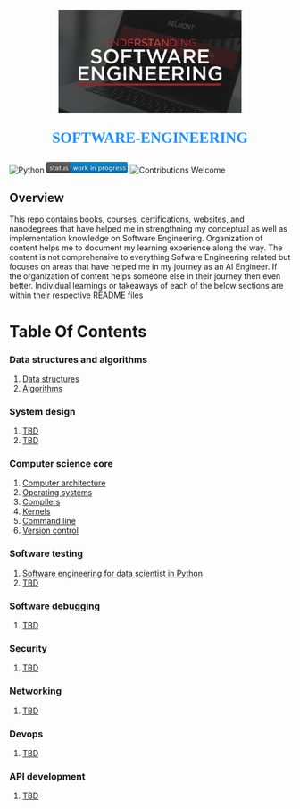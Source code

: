 <p align="center"><img width=65% src="images/softawre-engineering.jpg"></p>

<p align="center" style="color:DodgerBlue; font-family:cambria; font-variant: normal; font-size:20pt; font-weight:bold; font-weight: 900">SOFTWARE-ENGINEERING 
</p>

![Python](https://camo.githubusercontent.com/de59e8e9b410aa0b9479b114040c06468ef33cfc/68747470733a2f2f696d672e736869656c64732e696f2f62616467652f707974686f6e2d76332e362b2d626c75652e737667) ![Status](images/status-work-in-progress.png) ![Contributions Welcome](https://camo.githubusercontent.com/72f84692f9f89555c176bb9e0eca9cf08d97fec9/68747470733a2f2f696d672e736869656c64732e696f2f62616467652f636f6e747269627574696f6e732d77656c636f6d652d6f72616e67652e737667)

## **Overview**
This repo contains books, courses, certifications, websites, and nanodegrees that have helped me in strengthning my conceptual as well as implementation knowledge on Software Engineering.  Organization of content helps me to document my learning experience along the way. The content is not comprehensive to everything Sofware Engineering related but focuses on areas that have helped me in my journey as an AI Engineer. If the organization of content helps someone else in their journey then even better. Individual learnings or takeaways of each of the below sections are within their respective README files 

# **Table Of Contents**

### **Data structures and algorithms**
1. [Data structures]()
2. [Algorithms]()


### **System design**
1. [TBD]()
2. [TBD]()


### **Computer science core**
1. [Computer architecture]()
2. [Operating systems]()
3. [Compilers]()
4. [Kernels]()
5. [Command line]()
6. [Version control]()


### **Software testing**
1. [Software engineering for data scientist in Python]()
2. [TBD]()


### **Software debugging**
1. [TBD]()


### **Security**
1. [TBD]()


### **Networking**
1. [TBD]()


### **Devops**
1. [TBD]()


### **API development**
1. [TBD]()

